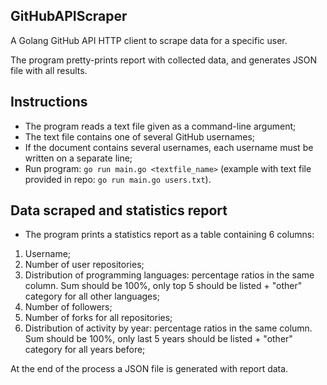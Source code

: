 ## GitHubAPIScraper
A Golang GitHub API HTTP client to scrape data for a specific user.

The program pretty-prints report with collected data, and generates JSON file with all results.

## Instructions
- The program reads a text file given as a command-line argument;
- The text file contains one of several GitHub usernames;
- If the document contains several usernames, each username must be written on a separate line;
- Run program: `go run main.go <textfile_name>` (example with text file provided in repo: `go run main.go users.txt`).

## Data scraped and statistics report

- The program prints a statistics report as a table containing 6 columns:
1) Username;
2) Number of user repositories;
3) Distribution of programming languages: percentage ratios in the same column. Sum should be 100%, only top 5 should be listed + "other" category for all other languages; 
4) Number of followers;
5) Number of forks for all repositories;
6) Distribution of activity by year: percentage ratios in the same column. Sum should be 100%, only last 5 years should be listed + "other" category for all years before;

At the end of the process a JSON file is generated with report data.
